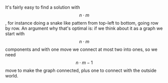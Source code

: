 It's fairly easy to find a solution with $$n \cdot m$$, for instance doing a snake like pattern from top-left to bottom, going row by row.  An argument why that's optimal is: if we think about it as a graph we start with $$n \cdot m$$ components and with one move we connect at most two into ones, so we need $$n \cdot m - 1$$ move to make the graph connected, plus one to connect with the outside world.
